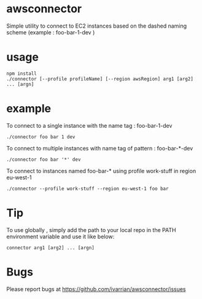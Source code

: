 # awsconnector

Simple utility to connect to EC2 instances based on the dashed naming scheme (example : foo-bar-1-dev )

# usage

	npm install
	./connector [--profile profileName] [--region awsRegion] arg1 [arg2] ... [argn]

# example

To connect to a single instance with the name tag : foo-bar-1-dev

	./connector foo bar 1 dev

To connect to multiple instances with name tag of pattern : foo-bar-*-dev

	./connector foo bar '*' dev

To connect to instances named foo-bar-* using profile work-stuff in region eu-west-1
	
	./connector --profile work-stuff --region eu-west-1 foo bar

# Tip

To use globally , simply add the path to your local repo in the PATH environment variable and use it like below: 

	connector arg1 [arg2] ... [argn]


# Bugs

Please report bugs at https://github.com/ivarrian/awsconnector/issues
